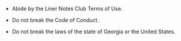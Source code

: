 - Abide by the Liner Notes Club Terms of Use.

- Do not break the Code of Conduct.

- Do not break the laws of the state of Georgia or the United States.
